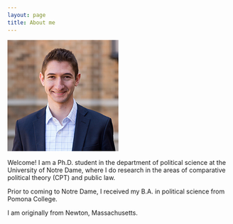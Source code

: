```yaml
---
layout: page
title: About me
---
```


![](public/images/headshot_square.jpg)

Welcome! I am a Ph.D. student in the department of political science at the University of Notre Dame, where I do research in the areas of comparative political theory (CPT) and public law.

Prior to coming to Notre Dame, I received my B.A. in political science from Pomona College.

I am originally from Newton, Massachusetts.
